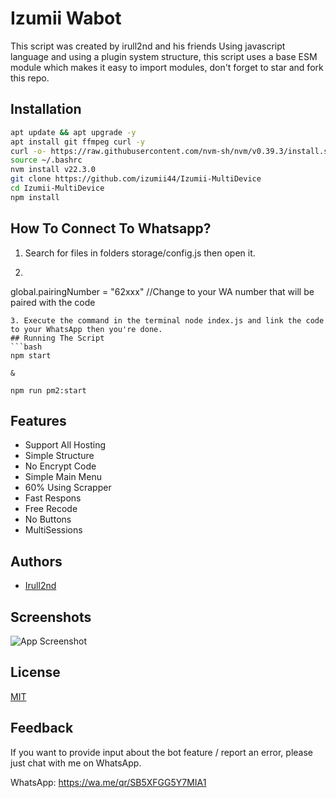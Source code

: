 
# Izumii Wabot

This script was created by irull2nd and his friends Using javascript language and using a plugin system structure, this script uses a base ESM module which makes it easy to import modules, don't forget to star and fork this repo.
## Installation
```bash
apt update && apt upgrade -y
apt install git ffmpeg curl -y 
curl -o- https://raw.githubusercontent.com/nvm-sh/nvm/v0.39.3/install.sh | bash
source ~/.bashrc
nvm install v22.3.0
git clone https://github.com/izumii44/Izumii-MultiDevice
cd Izumii-MultiDevice
npm install
```
## How To Connect To Whatsapp?
1. Search for files in folders storage/config.js then open it.
2. ```bash
global.pairingNumber = "62xxx" //Change to your WA number that will be paired with the code
```
3. Execute the command in the terminal node index.js and link the code to your WhatsApp then you're done.
## Running The Script
```bash
npm start

&

npm run pm2:start
```
## Features

- Support All Hosting
- Simple Structure
- No Encrypt Code
- Simple Main Menu
- 60% Using Scrapper 
- Fast Respons
- Free Recode
- No Buttons
- MultiSessions


## Authors

- [Irull2nd](https://github.com/izumii44)

## Screenshots

![App Screenshot](https://telegra.ph/file/b04ce44d3378caa3c66d6.jpg)


## License

[MIT](https://raw.githubusercontent.com/Izumii44/Izumii-MultiDevice/master/LICENSE)

## Feedback

If you want to provide input about the bot feature / report an error, please just chat with me on WhatsApp.

WhatsApp: https://wa.me/qr/SB5XFGG5Y7MIA1

